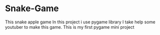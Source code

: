 # Snake-Game
This snake apple game
In this project i use pygame library
I take help some youtuber to make this game.
This is my first pygame mini project 
